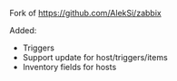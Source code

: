Fork of https://github.com/AlekSi/zabbix

Added:
- Triggers
- Support update for host/triggers/items
- Inventory fields for hosts
